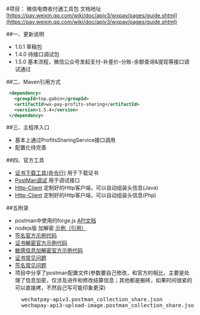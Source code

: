 #项目： 微信电商收付通工具包
文档地址 [https://pay.weixin.qq.com/wiki/doc/apiv3/wxpay/pages/guide.shtml](https://pay.weixin.qq.com/wiki/doc/apiv3/wxpay/pages/guide.shtml)

##一、更新说明
* 1.0.1 草稿包
* 1.4.0 待接口调试包
* 1.5.0 基本流程，微信公众号发起支付-补差价-分账-余额查询&提现等接口调试通过

##二、Maven引用方式
```xml
 <dependency>
   <groupId>top.gabin</groupId>
   <artifactId>wx-pay-profits-sharing</artifactId>
   <version>1.5.4</version>
 </dependency>
```
##三、主程序入口
- 基本上通过ProfitsSharingService接口调用
- 配置化待完善

##四、官方工具
- [证书下载工具(命令行)](https://github.com/wechatpay-apiv3/CertificateDownloader) 用于下载证书
- [PostMan调试](https://github.com/wechatpay-apiv3/wechatpay-postman-script) 用于调试接口
- [Http-Client](https://github.com/wechatpay-apiv3/wechatpay-apache-httpclient) 定制好的Http客户端，可以自动组装头信息(Java) 
- [Http-Client](https://github.com/wechatpay-apiv3/wechatpay-guzzle-middleware) 定制好的Http客户端，可以自动组装头信息(Php)

##五附录
- postman中使用的forge.js [API文档](https://www.npmjs.com/package/node-forge#cipher)
- nodejs版 加解密 [示例（引用）](http://fangzhenqi.xin/art/nodejs/other/86.html)
- [签名官方示例代码](https://wechatpay-api.gitbook.io/wechatpay-api-v3/qian-ming-zhi-nan-1/qian-ming-sheng-cheng)
- [证书解密官方示例代码](https://wechatpay-api.gitbook.io/wechatpay-api-v3/qian-ming-zhi-nan-1/zheng-shu-he-hui-tiao-bao-wen-jie-mi)
- [敏感信息加解密官方示例代码](https://wechatpay-api.gitbook.io/wechatpay-api-v3/qian-ming-zhi-nan-1/min-gan-xin-xi-jia-mi)
- [证书常见问题](https://wechatpay-api.gitbook.io/wechatpay-api-v3/chang-jian-wen-ti/zheng-shu-xiang-guan)
- [签名常见问题](https://wechatpay-api.gitbook.io/wechatpay-api-v3/chang-jian-wen-ti/qian-ming-xiang-guan)
- 项目中分享了postman配置文件(参数要自己修改，和官方的相比，主要是处理了信息加密，仅涉及进件和修改结算信息；其他都是搬砖，如果时间很紧的可以直接拷，不然自己写可能印象更深)
    <pre>
    wechatpay-apiv3.postman_collection_share.json
    wechapay-api3-upload-image.postman_collection_share.json
    </pre>
